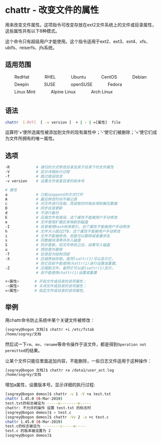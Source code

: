 # chattr - 改变文件的属性

用来改变文件属性。这项指令可改变存放在ext2文件系统上的文件或目录属性，这些属性共有以下8种模式。

这个命令只有超级用户才能使用。这个指令适用于ext2、ext3、ext4、xfs、ubifs、reiserfs、jfs系统。

## 适用范围

<!-- <div class="svg linux">Linux</div> -->
<div class="svg redhat">RedHat</div>
<div class="svg rhel">RHEL</div>
<div class="svg ubuntu">Ubuntu</div>
<div class="svg centos">CentOS</div>
<div class="svg debian">Debian</div>
<div class="svg deepin">Deepin</div>
<div class="svg suse">SUSE</div>
<div class="svg opensuse">openSUSE</div>
<div class="svg fedora">Fedora</div>
<div class="svg linuxmint">Linux Mint</div>
<!-- <div class="svg mxlinux">MX Linux</div> -->
<div class="svg alpinelinux">Alpine Linux</div>
<div class="svg archlinux">Arch Linux</div>

## 语法

``` bash
chattr  [-RVf]  [ -v version ]  + | - | =[属性]  file
```
运算符‘+‘使所选属性被添加到文件的现有属性中；’-’使它们被删除；‘=’使它们成为文件所拥有的唯一属性。

## 选项

``` bash
-R            # 递归的方式修改目录及其子目录下的文件属性
-V            # 显示详细执行过程
-f            # 跳过错误信息
-v version    # 设置文件或者目录的版本号

# 属性
a             # 只能以append的方式打开
A             # 最后修改时间不被记录
c             # 对文件进行压缩，而读取的时候会得到解压数据
D             # 同步目录更新
d             # 不进行备份
E             # 压缩文件有错误，这个属性不能被用户手动修改
e             # 文件使用扩展区来映射到磁盘
-I            # 目录使用hash树来索引，这个属性不能被用户手动修改
h             # 文件大小超过2TB，这个属性不能被用户手动修改
i             # 文件不能被修改，但是可以删除或者重命名
s             # 将数据块清零并存入磁盘
S             # 同步更新。将文件修改之后，结果写入磁盘
u             # 预防意外删除
-T            # 目录层次结构顶部
-X            # 压缩原始存取。虽然lsattr(1)可以显示它，
              # 但它目前不能使用chattr(1)进行设置或重置。
-Z            # 压缩脏文件。虽然它可以由lsattr(1)显示，
              # 但不能使用chattr(1)设置或重置

+<属性>       # 开启文件或目录的该项属性；
-<属性>       # 关闭文件或目录的该项属性；
=<属性>       # 指定文件或目录的该项属性。
```

## 举例
用chattr命令防止系统中某个关键文件被修改：
``` bash
[sogrey@bogon 文档]$ chattr +i /etc/fstab
/home/sogrey/文档
```
然后试一下`rm`、`mv`、`rename`等命令操作于该文件，都是得到`Operation not permitted`的结果。

让某个文件只能往里面追加内容，不能删除，一些日志文件适用于这种操作：

``` bash
[sogrey@bogon 文档]$ chattr +a /data1/user_act.log
/home/sogrey/文档
```
增加a属性，设置版本号。显示详细的执行过程:

``` bash
[sogrey@bogon demos]$ chattr -v 1 -V +a test.txt
chattr 1.45.0 (6-Mar-2019)
test.txt的标志被设为 -----a--------e-----
chattr: 不允许的操作 设置 test.txt 的标志时
[sogrey@bogon demos]$ > test.c
[sogrey@bogon demos]$ chattr -Vv 2 -a +c test.c
chattr 1.45.0 (6-Mar-2019)
test.c的标志被设为 --------c-----e-----
test.c 的版本被设置为 2
[sogrey@bogon demos]$ 
```

<!-- <link rel="stylesheet" type="text/css" href="../../.vuepress/public/css/style.css"/> -->
<style>
.svg {
    height: 1.5rem;
    /* width: 1.5rem; */
    background-repeat: no-repeat;
    padding-left:30px;margin-right:16px;
    display:inline-block;
}
.svg.linux{
    background-image: url("../../.vuepress/public/img/icos/linux.svg"); 
}
.svg.redhat,.svg.rhel{
    background-image: url("../../.vuepress/public/img/icos/redhat.svg"); 
}
.svg.ubuntu{
    background-image: url("../../.vuepress/public/img/icos/ubuntu.svg"); 
}
.svg.centos{
    background-image: url("../../.vuepress/public/img/icos/centos.svg"); 
}
.svg.suse,.svg.opensuse{
    background-image: url("../../.vuepress/public/img/icos/opensuse.svg"); 
}
.svg.fedora{
    background-image: url("../../.vuepress/public/img/icos/fedora.svg"); 
}
.svg.linuxmint{
    background-image: url("../../.vuepress/public/img/icos/linuxmint.svg"); 
}
.svg.mxlinux{
    background-image: url("../../.vuepress/public/img/icos/mxlinux.svg"); 
}
.svg.alpinelinux{
    background-image: url("../../.vuepress/public/img/icos/alpinelinux.svg"); 
}
.svg.archlinux{
    background-image: url("../../.vuepress/public/img/icos/archlinux.svg"); 
}
.svg.archlinux{
    background-image: url("../../.vuepress/public/img/icos/archlinux.svg"); 
}
.svg.debian{
    background-image: url("../../.vuepress/public/img/icos/debian.svg"); 
}
.svg.deepin{
    background-image: url("../../.vuepress/public/img/icos/deepin.svg"); 
}
</style>